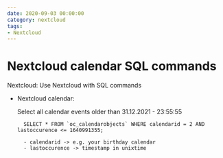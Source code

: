 ```yaml
--- 
date: 2020-09-03 00:00:00
category: nextcloud
tags: 
- Nextcloud
---
```

# Nextcloud calendar SQL commands

Nextcloud: Use Nextcloud with SQL commands

- Nextcloud calendar:

    Select all calendar events older than 31.12.2021 - 23:55:55

        SELECT * FROM `oc_calendarobjects` WHERE calendarid = 2 AND lastoccurence <= 1640991355;
          
        - calendarid -> e.g. your birthday calendar
        - lastoccurence -> timestamp in unixtime

